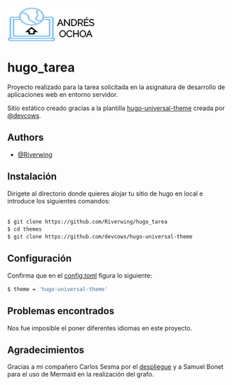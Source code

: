 
![Logo](https://raw.githubusercontent.com/Riverwing/hugo_tarea/main/static/img/logo.png)


# hugo_tarea

Proyecto realizado para la tarea solicitada en la asignatura de desarrollo de aplicaciones web en entorno servidor.

Sitio estático creado gracias a la plantilla [hugo-universal-theme](https://github.com/devcows/hugo-universal-theme) creada por [@devcows](https://github.com/devcows). 


## Authors

- [@Riverwing](https://github.com/Riverwing/hugo_tarea)


## Instalación

Dirigete al directorio donde quieres alojar tu sitio de hugo en local e introduce los siguientes comandos:

```bash

$ git clone https://github.com/Riverwing/hugo_tarea
$ cd themes
$ git clone https://github.com/devcows/hugo-universal-theme
```
   
## Configuración

Confirma que en el [config.toml](https://github.com/Riverwing/hugo_tarea/blob/main/config.toml) figura lo siguiente:
```bash
$ theme = 'hugo-universal-theme'
```

## Problemas encontrados
Nos fue imposible el poner diferentes idiomas en este proyecto.
## Agradecimientos
Gracias a mi compañero Carlos Sesma por el [despliegue](https://hugotarea.vercel.app/) y a Samuel Bonet para el uso de Mermaid en la realización del grafo.

